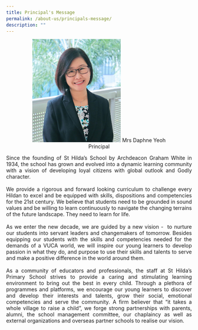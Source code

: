 ```yaml
---
title: Principal's Message
permalink: /about-us/principals-message/
description: ""
---
```

<center><img src="/images/Daphne%20Leong.jpg" style="width:240px;height:280px;">
Mrs Daphne Yeoh<br>
Principal</center>

<div><p style="text-align: justify;">
Since the founding of St Hilda’s School by Archdeacon Graham White in 1934, the school has grown and evolved into a dynamic learning community with a vision of developing loyal citizens with global outlook and Godly character.<br><br>
We provide a rigorous and forward looking curriculum to challenge every Hildan to excel and be equipped with skills, dispositions and competencies for the 21st century. We believe that students need to be grounded in sound values and be willing to learn continuously to navigate the changing terrains of the future landscape. They need to learn for life.<br><br>
As we enter the new decade, we are guided by a new vision -  to nurture our students into servant leaders and changemakers of tomorrow. Besides equipping our students with the skills and competencies needed for the demands of a VUCA world, we will inspire our young learners to develop passion in what they do, and purpose to use their skills and talents to serve and make a positive difference in the world around them.<br><br>
As a community of educators and professionals, the staff at St Hilda’s Primary School strives to provide a caring and stimulating learning environment to bring out the best in every child. Through a plethora of programmes and platforms, we encourage our young learners to discover and develop their interests and talents, grow their social, emotional competencies and serve the community. A firm believer that “it takes a whole village to raise a child”, we forge strong partnerships with parents, alumni, the school management committee, our chaplaincy as well as external organizations and overseas partner schools to realise our vision. <br><br>
</p></div>